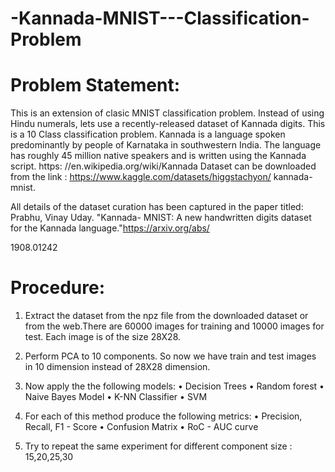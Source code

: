 # -Kannada-MNIST---Classification-Problem

# Problem Statement:
This is an extension of clasic MNIST classification problem. Instead of using
Hindu numerals, lets use a recently-released dataset of Kannada digits. This is a 10 Class classification
problem.
Kannada is a language spoken predominantly by people of Karnataka in southwestern India. The
language has roughly 45 million native speakers and is written using the Kannada script. https:
//en.wikipedia.org/wiki/Kannada
Dataset can be downloaded from the link : https://www.kaggle.com/datasets/higgstachyon/
kannada-mnist.

All details of the dataset curation has been captured in the paper titled: Prabhu, Vinay Uday. "Kannada-
MNIST: A new handwritten digits dataset for the Kannada language."https://arxiv.org/abs/

1908.01242

# Procedure:
1. Extract the dataset from the npz file from the downloaded dataset or from the web.There are
60000 images for training and 10000 images for test. Each image is of the size 28X28.
   
2. Perform PCA to 10 components. So now we have train and test images in 10 dimension instead
of 28X28 dimension.

3. Now apply the the following models:
• Decision Trees
• Random forest
• Naive Bayes Model
• K-NN Classifier
• SVM

4. For each of this method produce the following metrics:
• Precision, Recall, F1 - Score
• Confusion Matrix
• RoC - AUC curve

5. Try to repeat the same experiment for different component size : 15,20,25,30
